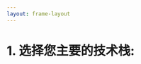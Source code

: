 ```yaml
---
layout: frame-layout
---
```


# 1. 选择您主要的技术栈:

<RadioGroup>

<RadioCard href="react" label="React" icon="https://cdn.svgporn.com/logos/react.svg" />
<RadioCard href="vue" label="Vue" icon="https://cdn.svgporn.com/logos/vue.svg" />
<RadioCard href="angular" label="Angular" icon="https://cdn.svgporn.com/logos/angular-icon.svg" />
<RadioCard href="solid" label="Solid" icon="https://cdn.svgporn.com/logos/solidjs-icon.svg"/>
<RadioCard href="svelte" label="Svelte" icon="https://cdn.svgporn.com/logos/svelte-icon.svg"/>
<RadioCard href="astro" label="Astro" icon="https://cdn.svgporn.com/logos/astro-icon.svg" />
<RadioCard href="vanilla" label="Vanilla" icon="https://cdn.svgporn.com/logos/javascript.svg" />
<RadioCard href="cross" label="跨平台" icon="https://cdn.svgporn.com/logos/crossplane-icon.svg" />

</RadioGroup>
